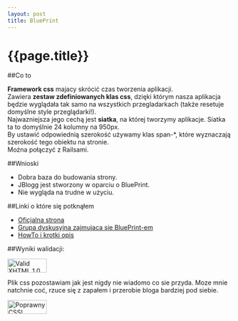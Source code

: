 ```yaml
---
layout: post
title: BluePrint
---
```


# {{page.title}}

##Co to
<p>
<b>Framework css</b> majacy skrócić czas tworzenia aplikacji.<br />
Zawiera <b>zestaw zdefiniowanych klas css</b>, dzięki którym nasza aplikacja będzie wyglądała tak samo na wszystkich przegladarkach (także resetuje domyślne style przeglądarki!).<br />
Najwazniejsza jego cechą jest <b>siatka</b>, na której tworzymy aplikacje. Siatka ta to domyślnie 24 kolumny na 950px. <br />
By ustawić odpowiednią szerokość używamy klas span-*, które wyznaczają szerokość tego obiektu na stronie.<br/>
Można połączyć z Railsami.
</p>
##Wnioski
<ul>
<li>Dobra baza do budowania strony.</li>
<li>JBlogg jest stworzony w oparciu o BluePrint.</li>
<li>Nie wygląda na trudne w użyciu.</li>
</ul>

##Linki o które się potknąłem
<ul>
    <li><a href="http://www.blueprintcss.org/">Oficjalna strona</a></li>
    <li><a href="http://groups.google.com/group/blueprintcss/browse_thread/thread/f95b05c988565d69/6819b9983eb0024f">Grupa dyskusyjna zajmujaca sie BluePrint-em</a></li>
    <li><a href="http://rubyonrailswin.wordpress.com/2008/07/02/blueprint-css-template/">HowTo i krotki opis</a></li>
</ul>

##Wyniki walidacji:
<p>
    <a href="http://validator.w3.org/check?uri=referer"><img src="http://www.w3.org/Icons/valid-xhtml10-blue" alt="Valid XHTML 1.0 Strict" height="31" width="88" /></a>
</p>
<p>
    Plik css pozostawiam jak jest nigdy nie wiadomo co sie przyda. Moze mnie natchnie coć, rzuce się z zapałem i przerobie bloga bardziej pod siebie.
</p>
<p>
<a href="http://jigsaw.w3.org/css-validator/check/referer"><img style="border:0;width:88px;height:31px" src="http://jigsaw.w3.org/css-validator/images/vcss-blue" alt="Poprawny CSS!" /></a>
</p>

                                        
